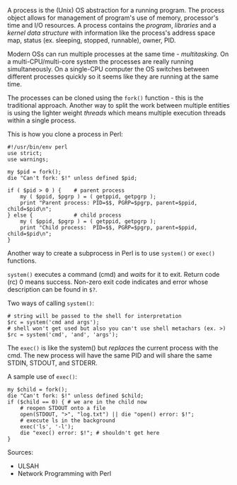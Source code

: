 A process is the (Unix) OS abstraction for a running program. The process
object allows for management of program's use of memory, processor's time and
I/O resources. A process contains the *program*, *libraries* and a *kernel data
structure* with information like the process's address space map, status (ex.
sleeping, stopped, runnable), owner, PID. 

Modern OSs can run multiple processes at the same time - *multitasking*. On a
multi-CPU/multi-core system the processes are really running simultaneously. On
a single-CPU computer the OS switches between different processes quickly so it
seems like they are running at the same time.

The processes can be cloned using the `fork()` function - this is the
traditional approach. Another way to split the work between multiple entities
is using the lighter weight *threads* which means multiple execution threads
within a single process.

This is how you clone a process in Perl:

```
#!/usr/bin/env perl
use strict;
use warnings;

my $pid = fork();
die "Can't fork: $!" unless defined $pid;

if ( $pid > 0 ) {    # parent process
    my ( $ppid, $pgrp ) = ( getppid, getpgrp );
    print "Parent process: PID=$$, PGRP=$pgrp, parent=$ppid, child=$pid\n";
} else {             # child process
    my ( $ppid, $pgrp ) = ( getppid, getpgrp );
    print "Child process:  PID=$$, PGRP=$pgrp, parent=$ppid, child=$pid\n";
}
```

Another way to create a subprocess in Perl is to use `system()` or `exec()`
functions. 

`system()` executes a command (cmd) and *waits* for it to exit. Return code (rc) 0
means success. Non-zero exit code indicates and error whose description can be
found in `$?`.

Two ways of calling `system()`:

    # string will be passed to the shell for interpretation
    $rc = system('cmd and args');
    # shell won't get used but also you can't use shell metachars (ex. >)
    $rc = system('cmd', 'and', 'args');

The `exec()` is like the system() but *replaces* the current process with the
cmd. The new process will have the same PID and will share the same STDIN,
STDOUT, and STDERR.

A sample use of `exec()`:

    my $child = fork();
    die "Can't fork: $!" unless defined $child;
    if ($child == 0) { # we are in the child now
        # reopen STDOUT onto a file
        open(STDOUT, ">", "log.txt") || die "open() error: $!";
        # execute ls in the background
        exec('ls', '-l');
        die "exec() error: $!"; # shouldn't get here
    }

Sources:
* ULSAH
* Network Programming with Perl
